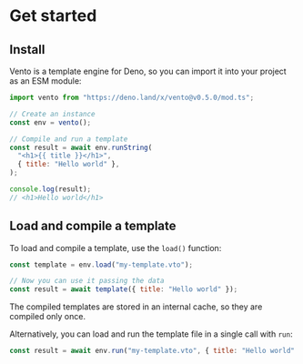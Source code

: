# Get started

## Install

Vento is a template engine for Deno, so you can import it into your project as
an ESM module:

```js
import vento from "https://deno.land/x/vento@v0.5.0/mod.ts";

// Create an instance
const env = vento();

// Compile and run a template
const result = await env.runString(
  "<h1>{{ title }}</h1>",
  { title: "Hello world" },
);

console.log(result);
// <h1>Hello world</h1>
```

## Load and compile a template

To load and compile a template, use the `load()` function:

```js
const template = env.load("my-template.vto");

// Now you can use it passing the data
const result = await template({ title: "Hello world" });
```

The compiled templates are stored in an internal cache, so they are compiled
only once.

Alternatively, you can load and run the template file in a single call with
`run`:

```js
const result = await env.run("my-template.vto", { title: "Hello world" });
```

